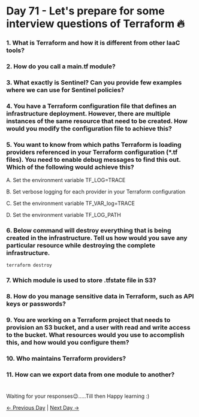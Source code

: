 # Day 71 - Let's prepare for some interview questions of Terraform 🔥

### 1. What is Terraform and how it is different from other IaaC tools?

### 2. How do you call a main.tf module?

### 3. What exactly is Sentinel? Can you provide few examples where we can use for Sentinel policies?

### 4. You have a Terraform configuration file that defines an infrastructure deployment. However, there are multiple instances of the same resource that need to be created. How would you modify the configuration file to achieve this?

### 5. You want to know from which paths Terraform is loading providers referenced in your Terraform configuration (\*.tf files). You need to enable debug messages to find this out. Which of the following would achieve this?

A. Set the environment variable TF_LOG=TRACE

B. Set verbose logging for each provider in your Terraform configuration

C. Set the environment variable TF_VAR_log=TRACE

D. Set the environment variable TF_LOG_PATH

### 6. Below command will destroy everything that is being created in the infrastructure. Tell us how would you save any particular resource while destroying the complete infrastructure.

```
terraform destroy
```

### 7. Which module is used to store .tfstate file in S3?

### 8. How do you manage sensitive data in Terraform, such as API keys or passwords?

### 9. You are working on a Terraform project that needs to provision an S3 bucket, and a user with read and write access to the bucket. What resources would you use to accomplish this, and how would you configure them?

### 10. Who maintains Terraform providers?

### 11. How can we export data from one module to another?

#

Waiting for your responses😉.....Till then Happy learning :)

[← Previous Day](../day70/README.md) | [Next Day →](../day72/README.md)
